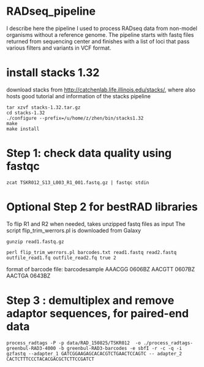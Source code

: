 # RADseq_pipeline
I describe here the pipeline I used to process RADseq data from non-model organisms without a reference genome. The pipeline starts with fastq files returned from sequencing center and finishes with a list of loci that pass various filters and variants in VCF format.

# install stacks 1.32
download stacks from http://catchenlab.life.illinois.edu/stacks/, where also hosts good tutorial and information of the stacks pipeline

```
tar xzvf stacks-1.32.tar.gz
cd stacks-1.32
./configure --prefix=/u/home/z/zhen/bin/stacks1.32
make
make install
```

# Step 1: check data quality using fastqc
```
zcat TSKR012_S13_L003_R1_001.fastq.gz | fastqc stdin
```

# Optional Step 2 for bestRAD libraries
To flip R1 and R2 when needed, takes unzipped fastq files as input
The script flip_trim_werrors.pl is downloaded from Galaxy
```
gunzip read1.fastq.gz

perl flip_trim_werrors.pl barcodes.txt read1.fastq read2.fastq outfile_read1.fq outfile_read2.fq true 2
```
format of barcode file: barcode<tab>sample
AAACGG  0606BZ
AACGTT  0607BZ
AACTGA  0643BZ

# Step 3 : demultiplex and remove adaptor sequences, for paired-end data
```
process_radtags -P -p data/RAD_150825/TSKR012  -o ./process_radtags-greenbul-RAD3-4000 -b greenbul-RAD3-barcodes -e sbfI -r -c -q -i gzfastq --adapter_1 GATCGGAAGAGCACACGTCTGAACTCCAGTC -- adapter_2 CACTCTTTCCCTACACGACGCTCTTCCGATCT
```

